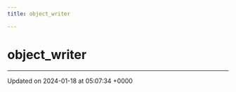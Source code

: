 ```yaml
---
title: object_writer

---
```


# object_writer





-------------------------------

Updated on 2024-01-18 at 05:07:34 +0000